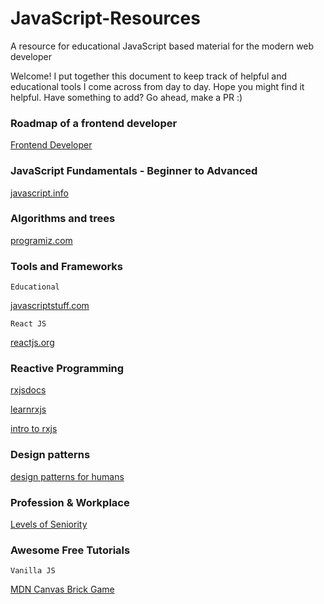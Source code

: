 # JavaScript-Resources
A resource for educational JavaScript based material for the modern web developer

Welcome! I put together this document to keep track of helpful and educational tools I come across from day to day. Hope you might find it helpful. Have something to add? Go ahead, make a PR :)

### Roadmap of a frontend developer 

[Frontend Developer](https://roadmap.sh/frontend)

### JavaScript Fundamentals - Beginner to Advanced 

[javascript.info](https://javascript.info/ )

### Algorithms and trees 

[programiz.com](https://www.programiz.com)

### Tools and Frameworks 

`Educational`

[javascriptstuff.com](https://www.javascriptstuff.com)

`React JS`

[reactjs.org](https://reactjs.org/)

### Reactive Programming 

[rxjsdocs](https://rxjs-dev.firebaseapp.com/guide/overview)

[learnrxjs](https://www.learnrxjs.io)

[intro to rxjs](https://medium.com/@rossbulat/rxjs-a-simple-introduction-32fb48f52a67)

### Design patterns

[design patterns for humans](https://roadmap.sh/guides/design-patterns-for-humans)

### Profession & Workplace

[Levels of Seniority](https://roadmap.sh/guides/levels-of-seniority)

### Awesome Free Tutorials

`Vanilla JS`

[MDN Canvas Brick Game](https://developer.mozilla.org/en-US/docs/Games/Tutorials/2D_Breakout_game_pure_JavaScript)
